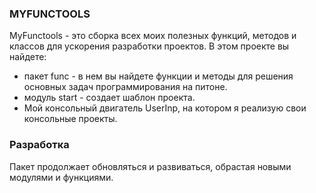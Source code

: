 ### MYFUNCTOOLS

MyFunctools - это сборка всех моих полезных функций, методов и классов для ускорения разработки проектов.
В этом проекте вы найдете: 
 - пакет func - в нем вы найдете функции и методы для решения основных задач программирования на питоне.
 - модуль start - создает шаблон проекта.
 - Мой консольный двигатель UserInp, на котором я реализую свои консольные проекты.

### Разработка
Пакет продолжает обновляться и развиваться, обрастая новыми модулями и функциями.